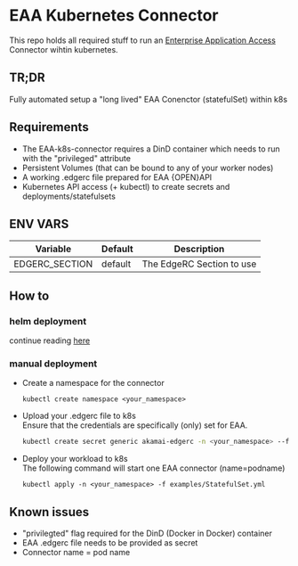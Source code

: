 # EAA Kubernetes Connector
This repo holds all required stuff to run an [Enterprise Application Access](https://www.akamai.com/products/enterprise-application-access) Connector wihtin kubernetes.

## TR;DR
Fully automated setup a "long lived" EAA Conenctor (statefulSet) within k8s

 
## Requirements
- The EAA-k8s-connector requires a DinD container which needs to run with the "privileged" attribute
- Persistent Volumes (that can be bound to any of your worker nodes)
- A working .edgerc file prepared for EAA {OPEN}API
- Kubernetes API access (+ kubectl) to create secrets and deployments/statefulsets

## ENV VARS
| Variable       | Default | Description               |
|----------------|---------|---------------------------|
| EDGERC_SECTION | default | The EdgeRC Section to use | 


## How to
### helm deployment
continue reading [here](helm/README.md)

### manual deployment

- Create a namespace for the connector  
  ```text
  kubectl create namespace <your_namespace>
  ```

- Upload your .edgerc file to k8s  
  Ensure that the credentials are specifically (only) set for EAA.
    ```bash
    kubectl create secret generic akamai-edgerc -n <your_namespace> --from-file=edgerc=/home/username/.edgerc
    ```

- Deploy your workload to k8s  
The following command will start one EAA connector (name=podname)
  ```text
  kubectl apply -n <your_namespace> -f examples/StatefulSet.yml
  ```
  
## Known issues
- "privilegted" flag required for the DinD (Docker in Docker) container
- EAA .edgerc file needs to be provided as secret
- Connector name = pod name